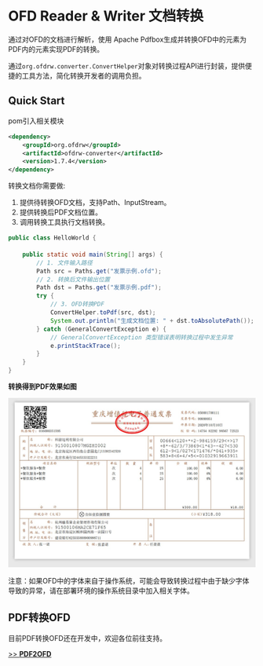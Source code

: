 # OFD Reader & Writer 文档转换

通过对OFD的文档进行解析，使用 Apache Pdfbox生成并转换OFD中的元素为PDF内的元素实现PDF的转换。

通过`org.ofdrw.converter.ConvertHelper`对象对转换过程API进行封装，提供便捷的工具方法，简化转换开发者的调用负担。

## Quick Start

pom引入相关模块

```xml
<dependency>
    <groupId>org.ofdrw</groupId>
    <artifactId>ofdrw-converter</artifactId>
    <version>1.7.4</version>
</dependency>
```

转换文档你需要做:

1. 提供待转换OFD文档，支持Path、InputStream。
2. 提供转换后PDF文档位置。
3. 调用转换工具执行文档转换。

```java
public class HelloWorld {

    public static void main(String[] args) {
        // 1. 文件输入路径
        Path src = Paths.get("发票示例.ofd");
        // 2. 转换后文件输出位置
        Path dst = Paths.get("发票示例.pdf");
        try {
            // 3. OFD转换PDF
            ConvertHelper.toPdf(src, dst);
            System.out.println("生成文档位置: " + dst.toAbsolutePath());
        } catch (GeneralConvertException e) {
            // GeneralConvertException 类型错误表明转换过程中发生异常
            e.printStackTrace();
        }
    }
}
```


**转换得到PDF效果如图**

![转换结果截图](src/test/resources/转换结果截图.jpg)

注意：如果OFD中的字体来自于操作系统，可能会导致转换过程中由于缺少字体导致的异常，请在部署环境的操作系统目录中加入相关字体。

## PDF转换OFD

目前PDF转换OFD还在开发中，欢迎各位前往支持。

[>> **PDF2OFD**](https://github.com/tyztech2019/PDF2OFD)